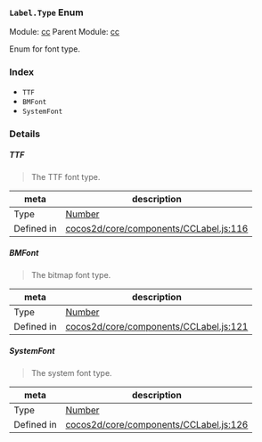 ### `Label.Type` Enum



Module: [cc](../modules/cc.md)
Parent Module: [cc](../modules/cc.md)


Enum for font type.


### Index
  - `TTF`
  - `BMFont`
  - `SystemFont`

### Details


##### TTF

> The TTF font type.

| meta | description |
|------|-------------|
| Type | <a href="https://developer.mozilla.org/en/JavaScript/Reference/Global_Objects/Number" class="crosslink external" target="_blank">Number</a> |
| Defined in | [cocos2d/core/components/CCLabel.js:116](https://github.com/cocos-creator/engine/blob/9546fb0f9c421d190e0aba7645402156498449ea/cocos2d/core/components/CCLabel.js#L116) |



##### BMFont

> The bitmap font type.

| meta | description |
|------|-------------|
| Type | <a href="https://developer.mozilla.org/en/JavaScript/Reference/Global_Objects/Number" class="crosslink external" target="_blank">Number</a> |
| Defined in | [cocos2d/core/components/CCLabel.js:121](https://github.com/cocos-creator/engine/blob/9546fb0f9c421d190e0aba7645402156498449ea/cocos2d/core/components/CCLabel.js#L121) |



##### SystemFont

> The system font type.

| meta | description |
|------|-------------|
| Type | <a href="https://developer.mozilla.org/en/JavaScript/Reference/Global_Objects/Number" class="crosslink external" target="_blank">Number</a> |
| Defined in | [cocos2d/core/components/CCLabel.js:126](https://github.com/cocos-creator/engine/blob/9546fb0f9c421d190e0aba7645402156498449ea/cocos2d/core/components/CCLabel.js#L126) |


